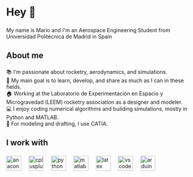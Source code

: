 <h1 align="left">Hey 👋</h1>

###

<p align="left">My name is Mario and I'm an Aerospace Engineering Student from Universidad Politécnica de Madrid in Spain</p>

###

<h2 align="left">About me</h2>

###

<p align="left">📚 I'm passionate about rocketry, aerodynamics, and simulations.  <br>🎯 My main goal is to learn, develop, and share as much as I can in these fields.  <br>🏠 Working at the Laboratorio de Experimentación en Espacio y Microgravedad (LEEM) rocketry association as a designer and modeler.  <br>💻 I enjoy coding numerical algorithms and building simulations, mostly in Python and MATLAB.  <br>📏 For modeling and drafting, I use CATIA.</p>

###

<h2 align="left">I work with</h2>

###

<div align="left">
  <img src="https://cdn.jsdelivr.net/gh/devicons/devicon/icons/anaconda/anaconda-original.svg" height="40" alt="anaconda logo"  />
  <img width="12" />
  <img src="https://cdn.jsdelivr.net/gh/devicons/devicon/icons/cplusplus/cplusplus-original.svg" height="40" alt="cplusplus logo"  />
  <img width="12" />
  <img src="https://cdn.jsdelivr.net/gh/devicons/devicon/icons/python/python-original.svg" height="40" alt="python logo"  />
  <img width="12" />
  <img src="https://cdn.jsdelivr.net/gh/devicons/devicon/icons/matlab/matlab-original.svg" height="40" alt="matlab logo"  />
  <img width="12" />
  <img src="https://cdn.jsdelivr.net/gh/devicons/devicon/icons/latex/latex-original.svg" height="40" alt="latex logo"  />
  <img width="12" />
  <img src="https://cdn.jsdelivr.net/gh/devicons/devicon/icons/vscode/vscode-original.svg" height="40" alt="vscode logo"  />
  <img width="12" />
  <img src="https://cdn.jsdelivr.net/gh/devicons/devicon/icons/arduino/arduino-original.svg" height="40" alt="arduino logo"  />
</div>


